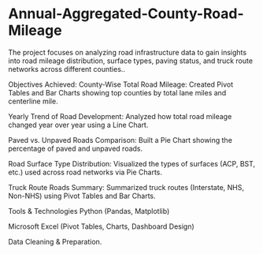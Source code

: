 # Annual-Aggregated-County-Road-Mileage
The project focuses on analyzing road infrastructure data to gain insights into road mileage distribution, surface types, paving status, and truck route networks across different counties..

 Objectives Achieved:
County-Wise Total Road Mileage:
Created Pivot Tables and Bar Charts showing top counties by total lane miles and centerline mile.

Yearly Trend of Road Development:
Analyzed how total road mileage changed year over year using a Line Chart.

Paved vs. Unpaved Roads Comparison:
Built a Pie Chart showing the percentage of paved and unpaved roads.

Road Surface Type Distribution:
Visualized the types of surfaces (ACP, BST, etc.) used across road networks via Pie Charts.

Truck Route Roads Summary:
Summarized truck routes (Interstate, NHS, Non-NHS) using Pivot Tables and Bar Charts.

 Tools & Technologies
Python (Pandas, Matplotlib)

Microsoft Excel (Pivot Tables, Charts, Dashboard Design)

Data Cleaning & Preparation.
